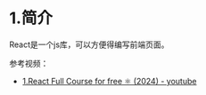 # 1.简介

React是一个js库，可以方便得编写前端页面。  

参考视频：  
- [1.React Full Course for free ⚛️ (2024) - youtube](https://www.youtube.com/watch?v=CgkZ7MvWUAA)